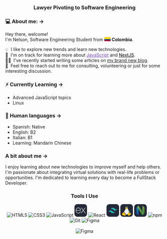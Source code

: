 <!-- <div align="center">
<img src="https://readme-typing-svg.herokuapp.com?font=Fira+Code&duration=2000&pause=1000&color=FFFFFFF3&background=1F2A35&center=true&vCenter=true&multiline=true&random=false&width=435&height=70&lines=Hello+%F0%9F%91%8B%2C+I'm+Nelson+Enrique.;+%40nechodev" alt="Hello, I'm Nelson Enrique" />
</div>
<hr> -->
<h3 align="center">Lawyer Pivoting to Software Engineering</h3>

### 💻 About me: ->

<p aligh="left">
  <p>Hey there, welcome!</br>
  I'm Nelson, Software Engineering Student from <svg width="20px" xmlns="http://www.w3.org/2000/svg" viewBox="0 0 6 4"><path fill="#CE1126" d="M0 0h6v4H0z"/><path fill="#003893" d="M0 0h6v3H0z"/><path fill="#FCD116" d="M0 0h6v2H0z"/></svg> <b>Colombia</b>.</p>
  	
  💡 &nbsp;I like to explore new trends and learn new technologies.\
  🌱 &nbsp;I'm on track for learning more about <a style="color:#764ABC" href="https://developer.mozilla.org/es/docs/Web/JavaScript" target="_blank"><u>JavaScript</u></a> and <a style="color:#000000" href="https://nextjs.org/" target="_blank"><u>NextJS</u></a>.\
  ✍🏼 &nbsp;I've recently started writing some articles on <!--<a href="#" target="_blank"></a> --> <u>my brand new blog</u>.\
  💬 &nbsp;Feel free to reach out to me for consulting, volunteering or just for some interesting discussion.
</p>

### ⚡ Currently Learning ->

- Advanced JavaScript topics
- Linux

### 💬 Human languages ->

- Spanish: Native
- English: B2
- Italian: B1
- Learning: Mandarin Chinese

### A bit about me ->

I enjoy learning about new technologies to improve myself and help others. I'm passionate about integrating virtual solutions with real-life problems or opportunities. I'm dedicated to learning every day to become a FullStack Developer.

<div align="center">
  <h3>Tools I Use</h3>
    <img src="https://cdn.jsdelivr.net/gh/devicons/devicon/icons/html5/html5-original.svg" title="HTML5" alt="HTML5" width="40" height="40"/>
    <img src="https://cdn.jsdelivr.net/gh/devicons/devicon/icons/css3/css3-original.svg" title="CSS3" alt="CSS3" width="40" height="40"/>
    <img src="https://cdn.jsdelivr.net/gh/devicons/devicon/icons/javascript/javascript-original.svg" title="JavaScript" alt="JavaScript" width="40" height="40"/>
    <img src="https://github.com/tandpfun/skill-icons/raw/main/icons/ExpressJS-Dark.svg" title="Express" alt="express" width="40" height="40" />
    <img src="https://cdn.jsdelivr.net/gh/devicons/devicon/icons/react/react-original.svg" title="React" alt="React" width="40" height="40"/>
    <img src="https://github.com/tandpfun/skill-icons/raw/main/icons/TailwindCSS-Dark.svg" title="tailwindcss" alt="tailwindcss" width="40" height="40" />    
    <img src="https://github.com/tandpfun/skill-icons/raw/main/icons/Linux-Dark.svg" title="Linux" alt="Linux" width="40" height="40"/>
    <img src="https://github.com/tandpfun/skill-icons/raw/main/icons/NeoVim-Dark.svg" title="Neovim" alt="Neovim" width="40" height="40"/>
    <img src="https://cdn.jsdelivr.net/gh/devicons/devicon/icons/npm/npm-original-wordmark.svg" title="npm" alt="npm" width="40" height="40"/>
    <img src="https://cdn.jsdelivr.net/gh/devicons/devicon/icons/git/git-original.svg" title="Git" alt="Git" width="40" height="40"/>
    <img src="https://cdn.jsdelivr.net/gh/devicons/devicon/icons/figma/figma-original.svg" title="Figma" alt="Figma" width="38" height="38" />
</div>
<br>
<center>
<img src="https://komarev.com/ghpvc/?username=nechodev" title="Figma" alt="Figma" width="80" height="20" />
<!-- ![](https://komarev.com/ghpvc/?username=nechodev) -->
</center>

<!-- ![Top Langs](https://github-readme-stats.vercel.app/api/top-langs/?username=nechodev&layout=compact) -->

<!---
nechoarias/nechoarias is a ✨ special ✨ repository because its `README.md` (this file) appears on your GitHub profile.
You can click the Preview link to take a look at your changes.
--->
